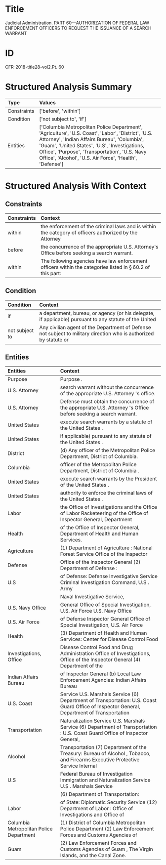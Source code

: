 # Title

 Judicial Administration. PART 60—AUTHORIZATION OF FEDERAL LAW ENFORCEMENT OFFICERS TO REQUEST THE ISSUANCE OF A SEARCH WARRANT


# ID

 CFR-2018-title28-vol2.Pt. 60


# Structured Analysis Summary

| Type        | Values                                                                                                                                                                                                                                                                                                           |
|:------------|:-----------------------------------------------------------------------------------------------------------------------------------------------------------------------------------------------------------------------------------------------------------------------------------------------------------------|
| Constraints | ['before', 'within']                                                                                                                                                                                                                                                                                             |
| Condition   | ['not subject to', 'if']                                                                                                                                                                                                                                                                                         |
| Entities    | ['Columbia Metropolitan Police Department', 'Agriculture', 'U.S. Coast', 'Labor', 'District', 'U.S. Attorney', 'Indian Affairs Bureau', 'Columbia', 'Guam', 'United States', 'U.S', 'Investigations, Office', 'Purpose', 'Transportation', 'U.S. Navy Office', 'Alcohol', 'U.S. Air Force', 'Health', 'Defense'] |


# Structured Analysis With Context

 


## Constraints

| Constraints   | Context                                                                                                               |
|:--------------|:----------------------------------------------------------------------------------------------------------------------|
| within        | the enforcement of the criminal laws and is within the category of officers authorized by the Attorney                |
| before        | the concurrence of the appropriate U.S. Attorney's Office before  seeking a search warrant.                           |
| within        | The following agencies have law enforcement officers  within the categories listed in &#167;&#8201;60.2 of this part: |


## Condition

| Condition      | Context                                                                                                           |
|:---------------|:------------------------------------------------------------------------------------------------------------------|
| if             | a department, bureau, or agency (or his delegate, if applicable) pursuant to any statute of the United            |
| not subject to | Any civilian agent of the Department of Defense not subject to military direction who is authorized by statute or |


## Entities

| Entities                                | Context                                                                                                                                    |
|:----------------------------------------|:-------------------------------------------------------------------------------------------------------------------------------------------|
| Purpose                                 | Purpose .                                                                                                                                  |
| U.S. Attorney                           | search warrant without the concurrence of the appropriate U.S. Attorney 's office.                                                         |
| U.S. Attorney                           | Defense must obtain the concurrence of the appropriate U.S. Attorney 's Office before seeking a search warrant.                            |
| United States                           | execute search warrants by a statute of the United States .                                                                                |
| United States                           | if applicable) pursuant to any statute of the United States .                                                                              |
| District                                | (d) Any officer of the Metropolitan Police Department,  District  of Columbia.                                                             |
| Columbia                                | officer of the Metropolitan Police Department, District of Columbia .                                                                      |
| United States                           | execute search warrants by the President of the United States .                                                                            |
| United States                           | authority to enforce the criminal laws of the United States .                                                                              |
| Labor                                   | the Office of Investigations and the Office of Labor Racketeering of the Office of Inspector General, Department                           |
| Health                                  | of the Office of Inspector General, Department of Health  and Human Services.                                                              |
| Agriculture                             | (1) Department of  Agriculture : National Forest Service Office of the Inspector                                                           |
| Defense                                 | Office of the Inspector General (2) Department of Defense :                                                                                |
| U.S                                     | of Defense: Defense Investigative Service Criminal Investigation Command, U.S . Army                                                       |
|                                         |           Naval Investigative Service,                                                                                                     |
| U.S. Navy Office                        | General Office of Special Investigation, U.S. Air Force U.S. Navy Office                                                                   |
| U.S. Air Force                          | of Defense Inspector General Office of Special Investigation, U.S. Air Force                                                               |
| Health                                  | (3) Department of  Health and Human Services: Center for Disease Control Food                                                              |
| Investigations, Office                  | Disease Control Food and Drug Administration Office of Investigations, Office of the Inspector General (4) Department of the               |
| Indian Affairs Bureau                   | of Inspector General (b) Local Law Enforcement Agencies: Indian Affairs Bureau                                                             |
| U.S. Coast                              | Service U.S. Marshals Service (6) Department of Transportation: U.S. Coast Guard Office of Inspector General, Department of Transportation |
| Transportation                          | Naturalization Service U.S. Marshals Service (6) Department of Transportation : U.S. Coast Guard Office of Inspector General,              |
| Alcohol                                 | Transportation (7) Department of the Treasury: Bureau of Alcohol , Tobacco, and Firearms Executive Protective Service Internal             |
| U.S                                     | Federal Bureau of Investigation Immigration and Naturalization Service U.S . Marshals Service                                              |
|                                         |           (6) Department of Transportation:                                                                                                |
| Labor                                   | of State: Diplomatic Security Service (12) Department of Labor : Office of Investigations and Office of                                    |
| Columbia Metropolitan Police Department | (1) District of  Columbia Metropolitan Police Department (2) Law Enforcement Forces and Customs Agencies of                                |
| Guam                                    | (2) Law Enforcement Forces and Customs Agencies of Guam , The Virgin Islands, and the Canal Zone.                                          |


